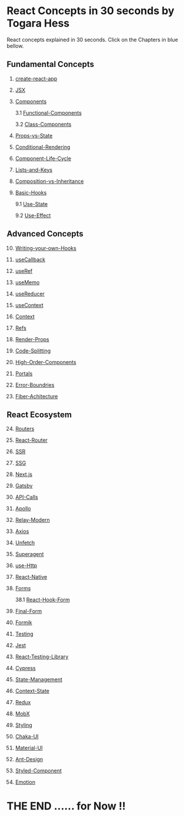 # React Concepts in 30 seconds by Togara Hess

React concepts explained in 30 seconds.
Click on the Chapters in blue bellow.

## Fundamental Concepts

1.  [create-react-app](create-react-app.md)

2.  [JSX](JSX.md)

3.  [Components](Components.md)

    3.1 [Functional-Components](components-functional-components.md)

    3.2 [Class-Components](components-class-components.md)

4.  [Props-vs-State](Props-vs-State.md)

5.  [Conditional-Rendering](Conditional-Rendering.md)

6.  [Component-Life-Cycle](Component-Life-Cycle.md)

7.  [Lists-and-Keys](Lists-and-Keys.md)

8.  [Composition-vs-Inheritance](Composition-vs-Inheritance.md)

9.  [Basic-Hooks](Basic-Hooks.md)

    9.1 [Use-State](Basic-Hooks-Use-State.md)

    9.2 [Use-Effect](Basic-Hooks-Use-Effect.md)

## Advanced Concepts

10. [Writing-your-own-Hooks](Writing-your-own-Hooks.md)

11. [useCallback](useCallback.md)

12. [useRef](useRef.md)

13. [useMemo](useMemo.md)

14. [useReducer](useReducer.md)

15. [useContext](useContext.md)

16. [Context](Context.md)

17. [Refs](Refs.md)

18. [Render-Props](Render-Props.md)

19. [Code-Splitting](Code-Splitting.md)

20. [High-Order-Components](High-Order-Components.md)

21. [Portals](Portals.md)

22. [Error-Boundries](Error-Boundries.md)

23. [Fiber-Achitecture](Fiber-Achitecture.md)

## React Ecosystem

24. [Routers](Routers.md)

25. [React-Router](React-Router.md)

26. [SSR](SSR.md)

27. [SSG](SSG.md)

28. [Next.js](Next.js.md)

29. [Gatsby](Gatsby.md)

30. [API-Calls](API-Calls.md)

31. [Apollo](Apollo.md)

32. [Relay-Modern](Relay-Modern.md)

33. [Axios](Axios.md)

34. [Unfetch](Unfetch.md)

35. [Superagent](Superagent.md)

36. [use-Http](use-Http.md)

37. [React-Native](React-Native.md)

38. [Forms](Forms.md)

    38.1 [React-Hook-Form](React-Hook-Form.md)

39. [Final-Form](Final-Form.md)

40. [Formik](Formik.md)

41. [Testing](Testing.md)

42. [Jest](Jest.md)

43. [React-Testing-Library](React-Testing-Library.md)

44. [Cypress](Cypress.md)

45. [State-Management](State-Management.md)

46. [Context-State](Context-State.md)

47. [Redux](Redux.md)

48. [MobX](MobX.md)

49. [Styling](Styling.md)

50. [Chaka-UI](Chaka-UI.md)

51. [Material-UI](Material-UI.md)

52. [Ant-Design](Ant-Design.md)

53. [Styled-Component](Styled-Component.md)

54. [Emotion](Emotion.md)

# THE END ...... for Now !!
